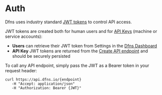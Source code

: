 # Auth

Dfns uses industry standard [JWT tokens](https://www.rfc-editor.org/rfc/rfc7519) to control API access.

JWT tokens are created both for human users and for [API Keys](../api-docs/api-keys/) (machine or service accounts):

* **Users** can retrieve their JWT token from Settings in the [Dfns Dashboard](https://dashboard.dfns.io)
* **API Key** JWT tokens are returned from the [Create API endpoint](../api-docs/api-keys/CreateApiKey.md) and should be securely persisted

To call any API endpoint, simply pass the JWT as a Bearer token in your request header:

```shell
curl https://api.dfns.io/{endpoint}
   -H "Accept: application/json"
   -H "Authorization: Bearer {JWT}"
```

